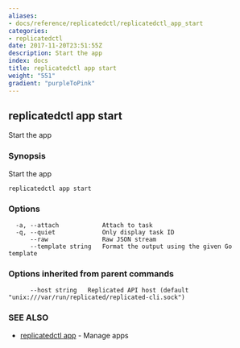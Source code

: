 ```yaml
---
aliases:
- docs/reference/replicatedctl/replicatedctl_app_start
categories:
- replicatedctl
date: 2017-11-20T23:51:55Z
description: Start the app
index: docs
title: replicatedctl app start
weight: "551"
gradient: "purpleToPink"
---
```


## replicatedctl app start

Start the app

### Synopsis


Start the app

```
replicatedctl app start
```

### Options

```
  -a, --attach            Attach to task
  -q, --quiet             Only display task ID
      --raw               Raw JSON stream
      --template string   Format the output using the given Go template
```

### Options inherited from parent commands

```
      --host string   Replicated API host (default "unix:///var/run/replicated/replicated-cli.sock")
```

### SEE ALSO
* [replicatedctl app](/api/replicatedctl/replicatedctl_app/)	 - Manage apps

